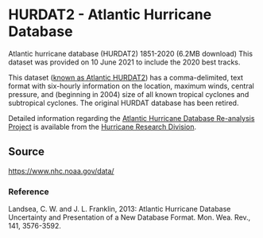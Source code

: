 # HURDAT2 - Atlantic Hurricane Database

Atlantic hurricane database (HURDAT2) 1851-2020 (6.2MB download)
This dataset was provided on 10 June 2021 to include the 2020 best tracks.

This dataset
([known as Atlantic HURDAT2](https://www.nhc.noaa.gov/data/hurdat/hurdat2-format-nov2019.pdf))
has a comma-delimited, text format with six-hourly information on the location, maximum winds, central pressure,
and (beginning in 2004) size of all known tropical cyclones and subtropical
cyclones.  The original HURDAT database has been retired.

Detailed information regarding the
[Atlantic Hurricane Database Re-analysis Project](http://www.aoml.noaa.gov/hrd/data_sub/re_anal.html)
is available from the
[Hurricane Research Division](http://www.aoml.noaa.gov/hrd/).


## Source
https://www.nhc.noaa.gov/data/

### Reference
Landsea, C. W. and J. L. Franklin, 2013: Atlantic Hurricane Database Uncertainty and Presentation of a New Database Format. Mon. Wea. Rev., 141, 3576-3592.
